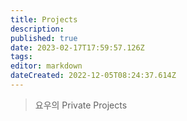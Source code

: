 ```yaml
---
title: Projects
description: 
published: true
date: 2023-02-17T17:59:57.126Z
tags: 
editor: markdown
dateCreated: 2022-12-05T08:24:37.614Z
---
```


> 요우의 Private Projects